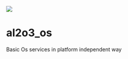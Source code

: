 ![](https://github.com/DeanoC/al2o3_os/workflows/BuildAndTest/badge.svg)

# al2o3_os
Basic Os services in platform independent way
